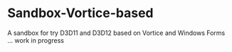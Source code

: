 # Sandbox-Vortice-based
A sandbox for try D3D11 and D3D12 based on Vortice and Windows Forms
... work in progress
